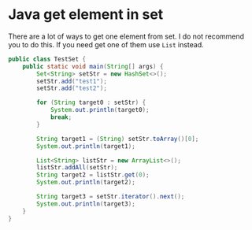 # Java get element in set
There are a lot of ways to get one element from set. I do not recommend you to do this. If you need get one of them
use `List` instead.
```java
public class TestSet {
    public static void main(String[] args) {
        Set<String> setStr = new HashSet<>();
        setStr.add("test1");
        setStr.add("test2");

        for (String target0 : setStr) {
            System.out.println(target0);
            break;
        }

        String target1 = (String) setStr.toArray()[0];
        System.out.println(target1);

        List<String> listStr = new ArrayList<>();
        listStr.addAll(setStr);
        String target2 = listStr.get(0);
        System.out.println(target2);

        String target3 = setStr.iterator().next();
        System.out.println(target3);
    }
}
```